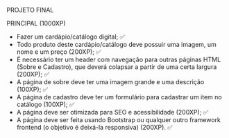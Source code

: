PROJETO FINAL

PRINCIPAL (1000XP)
- Fazer um cardápio/catálogo digital; ✅
- Todo produto deste cardápio/catálogo deve possuir uma imagem, um nome e um preço (200XP); ✅
- É necessário ter um header com navegação para outras páginas HTML (Sobre e Cadastro), que deverá colapsar a partir de uma certa largura (200XP); ✅
- A página de sobre deve ter uma imagem grande e uma descrição (100XP); ✅
- A página de cadastro deve ter um formulário para cadastrar um item no catálogo (100XP); ✅
- A página deve ser otimizada para SEO e acessibilidade (200XP); ✅
- A página deve ser feita usando Bootstrap ou qualquer outro framework frontend (o objetivo é deixá-la responsiva) (200XP). ✅